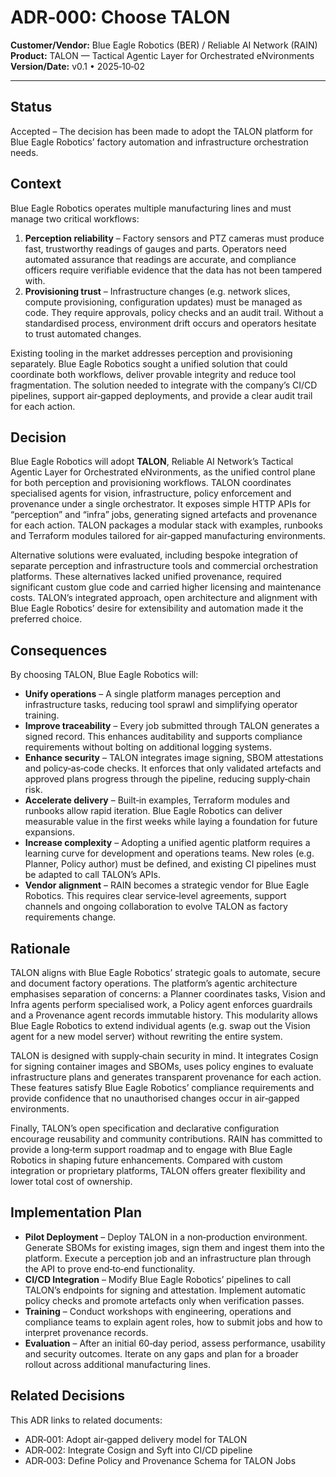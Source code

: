 # ADR‑000: Choose TALON

**Customer/Vendor:** Blue Eagle Robotics (BER) / Reliable AI Network (RAIN)  
**Product:** TALON — Tactical Agentic Layer for Orchestrated eNvironments  
**Version/Date:** v0.1 • 2025‑10‑02  

---

## Status

Accepted – The decision has been made to adopt the TALON platform for Blue Eagle Robotics’ factory automation and infrastructure orchestration needs.

## Context

Blue Eagle Robotics operates multiple manufacturing lines and must manage two critical workflows:

1. **Perception reliability** – Factory sensors and PTZ cameras must produce fast, trustworthy readings of gauges and parts.  Operators need automated assurance that readings are accurate, and compliance officers require verifiable evidence that the data has not been tampered with.
2. **Provisioning trust** – Infrastructure changes (e.g. network slices, compute provisioning, configuration updates) must be managed as code.  They require approvals, policy checks and an audit trail.  Without a standardised process, environment drift occurs and operators hesitate to trust automated changes.

Existing tooling in the market addresses perception and provisioning separately.  Blue Eagle Robotics sought a unified solution that could coordinate both workflows, deliver provable integrity and reduce tool fragmentation.  The solution needed to integrate with the company’s CI/CD pipelines, support air‑gapped deployments, and provide a clear audit trail for each action.

## Decision

Blue Eagle Robotics will adopt **TALON**, Reliable AI Network’s Tactical Agentic Layer for Orchestrated eNvironments, as the unified control plane for both perception and provisioning workflows.  TALON coordinates specialised agents for vision, infrastructure, policy enforcement and provenance under a single orchestrator.  It exposes simple HTTP APIs for “perception” and “infra” jobs, generating signed artefacts and provenance for each action.  TALON packages a modular stack with examples, runbooks and Terraform modules tailored for air‑gapped manufacturing environments.

Alternative solutions were evaluated, including bespoke integration of separate perception and infrastructure tools and commercial orchestration platforms.  These alternatives lacked unified provenance, required significant custom glue code and carried higher licensing and maintenance costs.  TALON’s integrated approach, open architecture and alignment with Blue Eagle Robotics’ desire for extensibility and automation made it the preferred choice.

## Consequences

By choosing TALON, Blue Eagle Robotics will:

* **Unify operations** – A single platform manages perception and infrastructure tasks, reducing tool sprawl and simplifying operator training.
* **Improve traceability** – Every job submitted through TALON generates a signed record.  This enhances auditability and supports compliance requirements without bolting on additional logging systems.
* **Enhance security** – TALON integrates image signing, SBOM attestations and policy‑as‑code checks.  It enforces that only validated artefacts and approved plans progress through the pipeline, reducing supply‑chain risk.
* **Accelerate delivery** – Built‑in examples, Terraform modules and runbooks allow rapid iteration.  Blue Eagle Robotics can deliver measurable value in the first weeks while laying a foundation for future expansions.
* **Increase complexity** – Adopting a unified agentic platform requires a learning curve for development and operations teams.  New roles (e.g. Planner, Policy author) must be defined, and existing CI pipelines must be adapted to call TALON’s APIs.
* **Vendor alignment** – RAIN becomes a strategic vendor for Blue Eagle Robotics.  This requires clear service‑level agreements, support channels and ongoing collaboration to evolve TALON as factory requirements change.

## Rationale

TALON aligns with Blue Eagle Robotics’ strategic goals to automate, secure and document factory operations.  The platform’s agentic architecture emphasises separation of concerns: a Planner coordinates tasks, Vision and Infra agents perform specialised work, a Policy agent enforces guardrails and a Provenance agent records immutable history.  This modularity allows Blue Eagle Robotics to extend individual agents (e.g. swap out the Vision agent for a new model server) without rewriting the entire system.

TALON is designed with supply‑chain security in mind.  It integrates Cosign for signing container images and SBOMs, uses policy engines to evaluate infrastructure plans and generates transparent provenance for each action.  These features satisfy Blue Eagle Robotics’ compliance requirements and provide confidence that no unauthorised changes occur in air‑gapped environments.

Finally, TALON’s open specification and declarative configuration encourage reusability and community contributions.  RAIN has committed to provide a long‑term support roadmap and to engage with Blue Eagle Robotics in shaping future enhancements.  Compared with custom integration or proprietary platforms, TALON offers greater flexibility and lower total cost of ownership.

## Implementation Plan

* **Pilot Deployment** – Deploy TALON in a non‑production environment.  Generate SBOMs for existing images, sign them and ingest them into the platform.  Execute a perception job and an infrastructure plan through the API to prove end‑to‑end functionality.
* **CI/CD Integration** – Modify Blue Eagle Robotics’ pipelines to call TALON’s endpoints for signing and attestation.  Implement automatic policy checks and promote artefacts only when verification passes.
* **Training** – Conduct workshops with engineering, operations and compliance teams to explain agent roles, how to submit jobs and how to interpret provenance records.
* **Evaluation** – After an initial 60‑day period, assess performance, usability and security outcomes.  Iterate on any gaps and plan for a broader rollout across additional manufacturing lines.

## Related Decisions

This ADR links to related documents:

* ADR‑001: Adopt air‑gapped delivery model for TALON
* ADR‑002: Integrate Cosign and Syft into CI/CD pipeline
* ADR‑003: Define Policy and Provenance Schema for TALON Jobs
